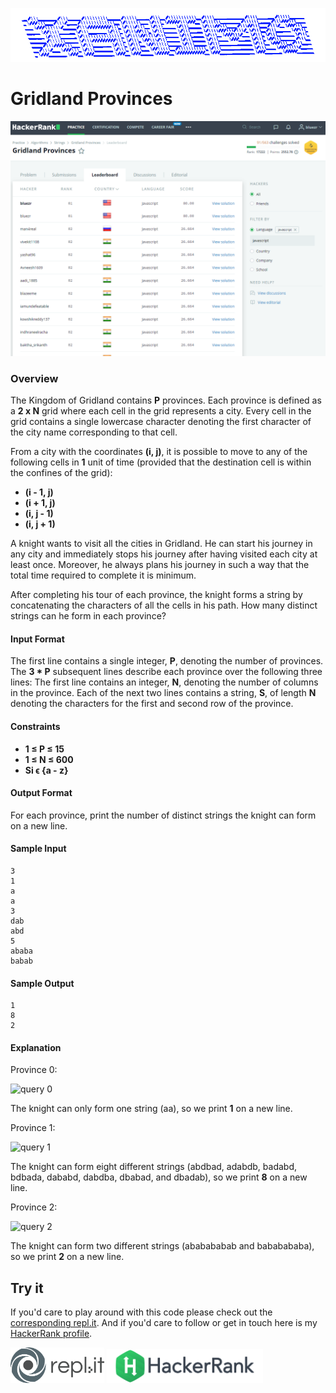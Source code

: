 ﻿![GridlandProvinces](https://raw.githubusercontent.com/xanimo/images/master/logo.png?token=AHTBONAJ6MJ3U7ZT32YFAZK7NZOV6)

# Gridland Provinces
<a href="https://www.hackerrank.com/challenges/gridland-provinces/problem" target="_blank"><img src="https://raw.githubusercontent.com/xanimo/images/master/rank.png?token=AHTBONB3K6AK4LFFRVEFU2C7NZPJS" alt="first ever fully accepted solution to this problem written in javascript!"></a>

### Overview
The Kingdom of Gridland contains **P** provinces. Each province is defined as a **2 x N** grid where each cell in the grid represents a city. Every cell in the grid contains a single lowercase character denoting the first character of the city name corresponding to that cell.

From a city with the coordinates **(i, j)**, it is possible to move to any of the following cells in **1** unit of time (provided that the destination cell is within the confines of the grid):
*  **(i - 1, j)**
*  **(i + 1, j)**
*  **(i, j - 1)**
*  **(i, j + 1)**

A knight wants to visit all the cities in Gridland. He can start his journey in any city and immediately stops his journey after having visited each city at least once. Moreover, he always plans his journey in such a way that the total time required to complete it is minimum.

After completing his tour of each province, the knight forms a string by concatenating the characters of all the cells in his path. How many distinct strings can he form in each province?

#### Input Format

The first line contains a single integer, **P**, denoting the number of provinces. The **3 * P** subsequent lines describe each province over the following three lines:
The first line contains an integer, **N**, denoting the number of columns in the province.
Each of the next two lines contains a string, **S**, of length **N** denoting the characters for the first and second row of the province.

#### Constraints
*  **1 ≤ P ≤ 15**
*  **1 ≤ N ≤ 600**
*  **Si  ϵ  {a - z}**

#### Output Format

For each province, print the number of distinct strings the knight can form on a new line.

#### Sample Input
```
3
1
a
a
3
dab
abd
5
ababa
babab
```
#### Sample Output
```
1
8
2
```
#### Explanation

Province 0:

![query 0](https://s3.amazonaws.com/hr-challenge-images/20359/1466406002-188ce9a517-hackerland.png)

The knight can only form one string (aa), so we print **1** on a new line.

Province 1:

![query 1](https://s3.amazonaws.com/hr-challenge-images/20359/1466406112-3eea23fe0a-hackerland1.png)

The knight can form eight different strings (abdbad, adabdb, badabd, bdbada, dababd, dabdba, dbabad, and dbadab), so we print **8** on a new line.

Province 2:

![query 2](https://s3.amazonaws.com/hr-challenge-images/20359/1466406248-cb1a6f25b4-hackerland2.png)

The knight can form two different strings (ababababab and bababababa), so we print **2** on a new line.

## Try it
If you'd care to play around with this code please check out the [corresponding repl.it](https://repl.it/@xanimo/GridlandProvinces#index.js).  And if you'd care to follow or get in touch here is my [HackerRank profile](https://www.hackerrank.com/profile/bluezr).

<a href="https://repl.it/@xanimo/GridlandProvinces#index.js" target="_blank"><img src="https://raw.githubusercontent.com/xanimo/images/master/replit.svg?token=AHTBONGAPFTTFFRQALQZLCK7NZ3WG" width="150"/></a> <a href="https://www.hackerrank.com/profile/bluezr" target="_blank"><img src="https://raw.githubusercontent.com/xanimo/images/master/hrlogo.svg?token=AHTBONALBFYHHXNAG4MQE427NZZK2" width="250"/></a> 
